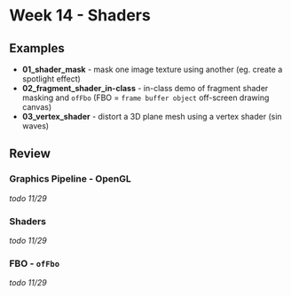 # Week 14 - Shaders

## Examples

 - **01_shader_mask** - mask one image texture using another (eg. create a spotlight effect)
 - **02_fragment_shader_in-class** - in-class demo of fragment shader masking and `ofFbo` (FBO = `frame buffer object` off-screen drawing canvas)
 - **03_vertex_shader** - distort a 3D plane mesh using a vertex shader (sin waves)

 ## Review

 ### Graphics Pipeline - OpenGL

 *todo 11/29*

 ### Shaders

 *todo 11/29*

 ### FBO - `ofFbo`

 *todo 11/29*

